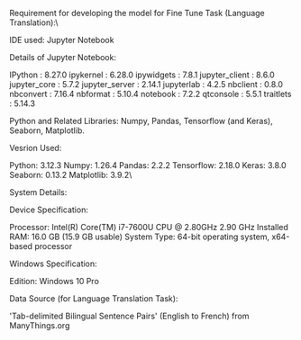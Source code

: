 Requirement for developing the model for Fine Tune Task (Language Translation):\

IDE used: Jupyter Notebook

Details of Jupyter Notebook:

IPython          : 8.27.0
ipykernel        : 6.28.0
ipywidgets       : 7.8.1
jupyter_client   : 8.6.0
jupyter_core     : 5.7.2
jupyter_server   : 2.14.1
jupyterlab       : 4.2.5
nbclient         : 0.8.0
nbconvert        : 7.16.4
nbformat         : 5.10.4
notebook         : 7.2.2
qtconsole        : 5.5.1
traitlets        : 5.14.3


Python and Related Libraries:
Numpy, Pandas, Tensorflow (and Keras), Seaborn, Matplotlib.

Vesrion Used:

Python: 3.12.3
Numpy:  1.26.4
Pandas:  2.2.2
Tensorflow:  2.18.0
Keras:  3.8.0
Seaborn:  0.13.2
Matplotlib:  3.9.2\

System Details:

Device Specification:

Processor: Intel(R) Core(TM) i7-7600U CPU @ 2.80GHz   2.90 GHz
Installed RAM: 16.0 GB (15.9 GB usable)
System Type: 64-bit operating system, x64-based processor


Windows Specification:

Edition: Windows 10 Pro


Data Source (for Language Translation Task):

'Tab-delimited Bilingual Sentence Pairs' (English to French) from ManyThings.org
